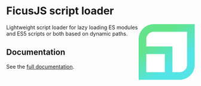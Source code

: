 # FicusJS script loader

<img src="img/ficus-icon.svg" alt="FicusJS" width="150" align="right">

Lightweight script loader for lazy loading ES modules and ES5 scripts or both based on dynamic paths.

## Documentation

See the [full documentation](https://script.ficusjs.org).
